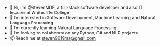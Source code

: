 - 👋 Hi, I’m @StevenMDF, a full-stack software developer and also IT lecturer at Whitecliffe College
- 👀 I’m interested in Software Development, Machine Learning and Natural Language Processing
- 🌱 I’m currently learning Natural Language Processing
- 💞️ I’m looking to collaborate on any Python, C# and NLP projects
- 📫 Reach me at steven9019ma@gmail.com

<!---
StevenMDF/StevenMDF is a ✨ special ✨ repository because its `README.md` (this file) appears on your GitHub profile.
You can click the Preview link to take a look at your changes.
--->
